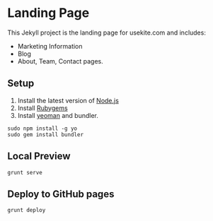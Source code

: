 Landing Page
=======

This Jekyll project is the landing page for usekite.com and includes:
* Marketing Information
* Blog
* About, Team, Contact pages.

## Setup
1. Install the latest version of [Node.js](http://nodejs.org)
2. Install [Rubygems](http://rubygems.org/pages/download)
3. Install [yeoman](http://yeoman.io) and bundler.
```
sudo npm install -g yo
sudo gem install bundler
```

## Local Preview
```
grunt serve
```

## Deploy to GitHub pages
```
grunt deploy
```
